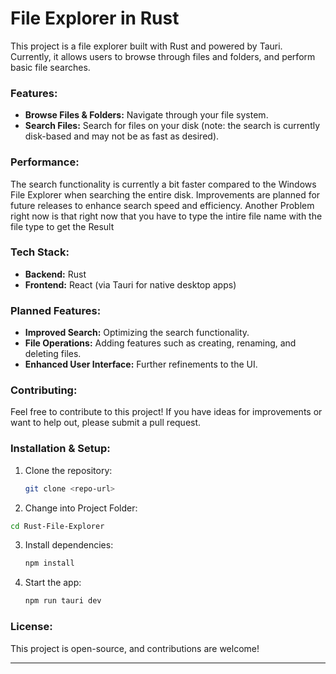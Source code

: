 # File Explorer in Rust

This project is a file explorer built with Rust and powered by Tauri. Currently, it allows users to browse through files and folders, and perform basic file searches. 

### Features:
- **Browse Files & Folders:** Navigate through your file system.
- **Search Files:** Search for files on your disk (note: the search is currently disk-based and may not be as fast as desired).

### Performance:
The search functionality is currently a bit faster compared to the Windows File Explorer when searching the entire disk. Improvements are planned for future releases to enhance search speed and efficiency. Another Problem right now is that right now that you have to type the intire file name with the file type to get the Result

### Tech Stack:
- **Backend:** Rust
- **Frontend:** React (via Tauri for native desktop apps)

### Planned Features:
- **Improved Search:** Optimizing the search functionality.
- **File Operations:** Adding features such as creating, renaming, and deleting files.
- **Enhanced User Interface:** Further refinements to the UI.

### Contributing:
Feel free to contribute to this project! If you have ideas for improvements or want to help out, please submit a pull request.

### Installation & Setup:

1. Clone the repository:
   ```bash
   git clone <repo-url>
   ```

2. Change into Project Folder:
```bash
cd Rust-File-Explorer
```

3. Install dependencies:
   ```bash
   npm install
   ```

4. Start the app:
   ```bash
   npm run tauri dev
   ```

### License:
This project is open-source, and contributions are welcome!

---

